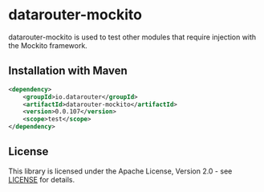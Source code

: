 # datarouter-mockito

datarouter-mockito is used to test other modules that require injection with the Mockito framework.

## Installation with Maven

```xml
<dependency>
	<groupId>io.datarouter</groupId>
	<artifactId>datarouter-mockito</artifactId>
	<version>0.0.107</version>
	<scope>test</scope>
</dependency>
```

## License

This library is licensed under the Apache License, Version 2.0 - see [LICENSE](../LICENSE) for details.
